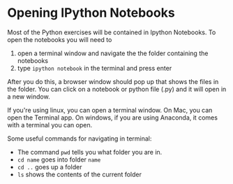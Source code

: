 # Opening IPython Notebooks

Most of the Python exercises will be contained in Ipython Notebooks. To open the notebooks you will need to
1. open a terminal window and navigate the the folder containing the notebooks
2. type ```ipython notebook``` in the terminal and press enter

After you do this, a browser window should pop up that shows the files in the folder. You can click on a notebook or python file (.py) and it will open in a new window.

If you're using linux, you can open a terminal window. On Mac, you can open the Terminal app. On windows, if you are using Anaconda, it comes with a terminal you can open.


Some useful commands for navigating in terminal:
* The command ```pwd``` tells you what folder you are in.
* ```cd name``` goes into folder ```name```
* ```cd ..``` goes up a folder
* ```ls``` shows the contents of the current folder
